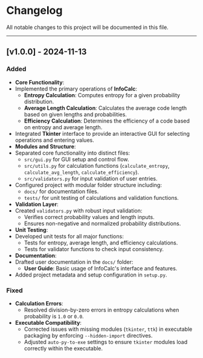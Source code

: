 # Changelog

All notable changes to this project will be documented in this file.

---

## [v1.0.0] - 2024-11-13

### Added
- **Core Functionality**:
- Implemented the primary operations of **InfoCalc**:
    - **Entropy Calculation**: Computes entropy for a given probability distribution.
    - **Average Length Calculation**: Calculates the average code length based on given lengths and probabilities.
    - **Efficiency Calculation**: Determines the efficiency of a code based on entropy and average length.
- Integrated **Tkinter** interface to provide an interactive GUI for selecting operations and entering values.
- **Modules and Structure**:
- Separated core functionality into distinct files:
    - `src/gui.py` for GUI setup and control flow.
    - `src/utils.py` for calculation functions (`calculate_entropy`, `calculate_avg_length`, `calculate_efficiency`).
    - `src/validators.py` for input validation of user entries.
- Configured project with modular folder structure including:
    - `docs/` for documentation files.
    - `tests/` for unit testing of calculations and validation functions.
- **Validation Layer**:
- Created `validators.py` with robust input validation:
    - Verifies correct probability values and length inputs.
    - Ensures non-negative and normalized probability distributions.
- **Unit Testing**:
- Developed unit tests for all major functions:
    - Tests for entropy, average length, and efficiency calculations.
    - Tests for validator functions to check input consistency.
- **Documentation**:
- Drafted user documentation in the `docs/` folder:
    - **User Guide**: Basic usage of InfoCalc's interface and features.
- Added project metadata and setup configuration in `setup.py`.

### Fixed
- **Calculation Errors**:
  - Resolved division-by-zero errors in entropy calculations when probability is `1.0` or `0.0`.
- **Executable Compatibility**:
  - Corrected issues with missing modules (`tkinter`, `ttk`) in executable packaging by enforcing `--hidden-import` directives.
  - Adjusted `auto-py-to-exe` settings to ensure `tkinter` modules load correctly within the executable.
